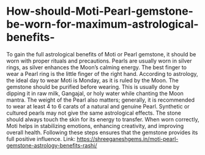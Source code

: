 # How-should-Moti-Pearl-gemstone-be-worn-for-maximum-astrological-benefits-

To gain the full astrological benefits of Moti or Pearl gemstone, it should be worn with proper rituals and precautions. Pearls are usually worn in silver rings, as silver enhances the Moon’s calming energy. The best finger to wear a Pearl ring is the little finger of the right hand. According to astrology, the ideal day to wear Moti is Monday, as it is ruled by the Moon. The gemstone should be purified before wearing. This is usually done by dipping it in raw milk, Gangajal, or holy water while chanting the Moon mantra. The weight of the Pearl also matters; generally, it is recommended to wear at least 4 to 6 carats of a natural and genuine Pearl. Synthetic or cultured pearls may not give the same astrological effects. The stone should always touch the skin for its energy to transfer. When worn correctly, Moti helps in stabilizing emotions, enhancing creativity, and improving overall health. Following these steps ensures that the gemstone provides its full positive influence.
Link: https://shreeganeshgems.in/moti-pearl-gemstone-astrology-benefits-rashi/
